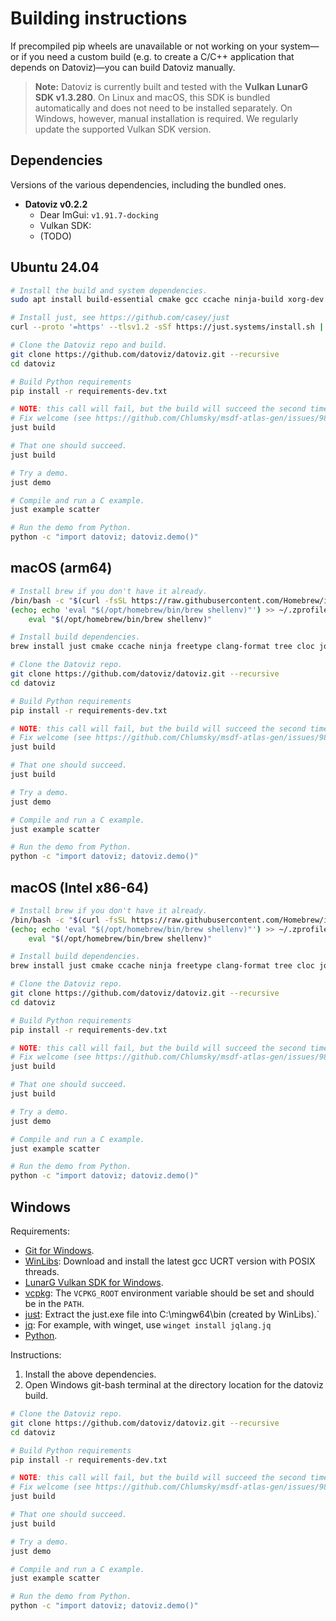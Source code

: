# Building instructions

If precompiled pip wheels are unavailable or not working on your system—or if you need a custom build (e.g. to create a C/C++ application that depends on Datoviz)—you can build Datoviz manually.

> **Note:** Datoviz is currently built and tested with the **Vulkan LunarG SDK v1.3.280**.
On Linux and macOS, this SDK is bundled automatically and does not need to be installed separately. On Windows, however, manual installation is required.
We regularly update the supported Vulkan SDK version.


## Dependencies

Versions of the various dependencies, including the bundled ones.

* **Datoviz v0.2.2**
    * Dear ImGui: `v1.91.7-docking`
    * Vulkan SDK:
    * (TODO)

## Ubuntu 24.04

```bash
# Install the build and system dependencies.
sudo apt install build-essential cmake gcc ccache ninja-build xorg-dev clang-format patchelf tree libtinyxml2-dev libfreetype-dev

# Install just, see https://github.com/casey/just
curl --proto '=https' --tlsv1.2 -sSf https://just.systems/install.sh | bash

# Clone the Datoviz repo and build.
git clone https://github.com/datoviz/datoviz.git --recursive
cd datoviz

# Build Python requirements
pip install -r requirements-dev.txt

# NOTE: this call will fail, but the build will succeed the second time.
# Fix welcome (see https://github.com/Chlumsky/msdf-atlas-gen/issues/98)
just build

# That one should succeed.
just build

# Try a demo.
just demo

# Compile and run a C example.
just example scatter

# Run the demo from Python.
python -c "import datoviz; datoviz.demo()"
```


## macOS (arm64)

```bash
# Install brew if you don't have it already.
/bin/bash -c "$(curl -fsSL https://raw.githubusercontent.com/Homebrew/install/HEAD/install.sh)"
(echo; echo 'eval "$(/opt/homebrew/bin/brew shellenv)"') >> ~/.zprofile
    eval "$(/opt/homebrew/bin/brew shellenv)"

# Install build dependencies.
brew install just cmake ccache ninja freetype clang-format tree cloc jq

# Clone the Datoviz repo.
git clone https://github.com/datoviz/datoviz.git --recursive
cd datoviz

# Build Python requirements
pip install -r requirements-dev.txt

# NOTE: this call will fail, but the build will succeed the second time.
# Fix welcome (see https://github.com/Chlumsky/msdf-atlas-gen/issues/98)
just build

# That one should succeed.
just build

# Try a demo.
just demo

# Compile and run a C example.
just example scatter

# Run the demo from Python.
python -c "import datoviz; datoviz.demo()"
```


## macOS (Intel x86-64)

```bash
# Install brew if you don't have it already.
/bin/bash -c "$(curl -fsSL https://raw.githubusercontent.com/Homebrew/install/HEAD/install.sh)"
(echo; echo 'eval "$(/opt/homebrew/bin/brew shellenv)"') >> ~/.zprofile
    eval "$(/opt/homebrew/bin/brew shellenv)"

# Install build dependencies.
brew install just cmake ccache ninja freetype clang-format tree cloc jq

# Clone the Datoviz repo.
git clone https://github.com/datoviz/datoviz.git --recursive
cd datoviz

# Build Python requirements
pip install -r requirements-dev.txt

# NOTE: this call will fail, but the build will succeed the second time.
# Fix welcome (see https://github.com/Chlumsky/msdf-atlas-gen/issues/98)
just build

# That one should succeed.
just build

# Try a demo.
just demo

# Compile and run a C example.
just example scatter

# Run the demo from Python.
python -c "import datoviz; datoviz.demo()"
```


## Windows

Requirements:

* [Git for Windows](https://git-scm.com/download/win).
* [WinLibs](https://winlibs.com/): Download and install the latest gcc UCRT version with POSIX threads.
* [LunarG Vulkan SDK for Windows](https://vulkan.lunarg.com/sdk/home#windows).
* [vcpkg](https://vcpkg.io/en/): The `VCPKG_ROOT` environment variable should be set and should be in the `PATH`.
* [just](https://github.com/casey/just/releases): Extract the just.exe file into C:\mingw64\bin (created by WinLibs).`
* [jq](https://jqlang.github.io/jq/download/): For example, with winget, use `winget install jqlang.jq`
* [Python](https://www.python.org/downloads).


Instructions:

1. Install the above dependencies.
2. Open Windows git-bash terminal at the directory location for the datoviz build.

```bash
# Clone the Datoviz repo.
git clone https://github.com/datoviz/datoviz.git --recursive
cd datoviz

# Build Python requirements
pip install -r requirements-dev.txt

# NOTE: this call will fail, but the build will succeed the second time.
# Fix welcome (see https://github.com/Chlumsky/msdf-atlas-gen/issues/98)
just build

# That one should succeed.
just build

# Try a demo.
just demo

# Compile and run a C example.
just example scatter

# Run the demo from Python.
python -c "import datoviz; datoviz.demo()"
```
